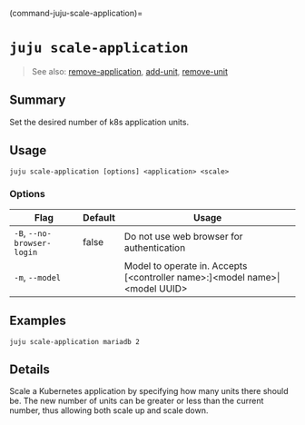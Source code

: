 (command-juju-scale-application)=
# `juju scale-application`
> See also: [remove-application](#remove-application), [add-unit](#add-unit), [remove-unit](#remove-unit)

## Summary
Set the desired number of k8s application units.

## Usage
```juju scale-application [options] <application> <scale>```

### Options
| Flag | Default | Usage |
| --- | --- | --- |
| `-B`, `--no-browser-login` | false | Do not use web browser for authentication |
| `-m`, `--model` |  | Model to operate in. Accepts [&lt;controller name&gt;:]&lt;model name&gt;&#x7c;&lt;model UUID&gt; |

## Examples

    juju scale-application mariadb 2


## Details

Scale a Kubernetes application by specifying how many units there should be.
The new number of units can be greater or less than the current number, thus
allowing both scale up and scale down.
